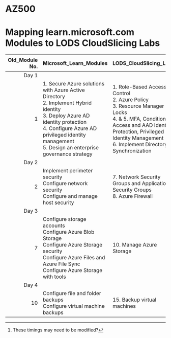 # AZ500
# Mapping learn.microsoft.com Modules to LODS CloudSlicing Labs


|Old_Module No.|Microsoft_Learn_Modules | LODS_CloudSlicing_Labs |Expected_Lab Duration[^1] |
|---:|---|---|---|
|Day 1|
|1|1. Secure Azure solutions with Azure Active Directory<BR>2. Implement Hybrid identity<BR>3. Deploy Azure AD identity protection<BR>4. Configure Azure AD privileged identity management<BR>5. Design an enterprise governance strategy|1.	Role-Based Access Control<br>2. Azure Policy<br>3. Resource Manager Locks<br>4. \& 5. MFA, Conditional Access and AAD Identity Protection, Privileged Identity Management<br>6. Implement Directory Synchronization |30 Min<br>30 Min<br>1.5 Hours<br>2 Hours<br>1.5 Hours|
|Day 2|
|2|Implement perimeter security<BR>Configure network security<BR>Configure and manage host security|7.	Network Security Groups and Application Security Groups<br>8. Azure Firewall|1.5 hours<br>1.5 hours|
|Day 3|
|7|Configure storage accounts<BR>Configure Azure Blob Storage<BR>Configure Azure Storage security<BR>Configure Azure Files and Azure File Sync<BR>Configure Azure Storage with tools|10.	Manage Azure Storage|1 Hour|
|Day 4|
|10|Configure file and folder backups<BR>Configure virtual machine backups|15.	Backup virtual machines|1 Hour|


[^1]: These timings may need to be modified?  
[^2]: Do these labs at the end of day 4
